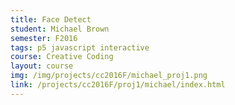 ```yaml
---
title: Face Detect
student: Michael Brown
semester: F2016
tags: p5 javascript interactive
course: Creative Coding
layout: course
img: /img/projects/cc2016F/michael_proj1.png
link: /projects/cc2016F/proj1/michael/index.html
---
```

